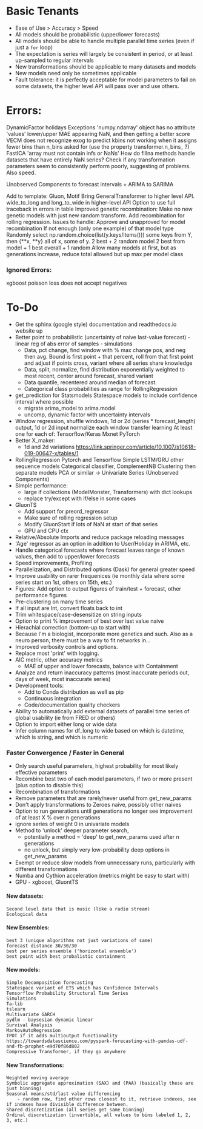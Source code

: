 # Basic Tenants
* Ease of Use > Accuracy > Speed
* All models should be probabilistic (upper/lower forecasts)
* All models should be able to handle multiple parallel time series (even if just a `for` loop)
* The expectation is series will largely be consistent in period, or at least up-sampled to regular intervals
* New transformations should be applicable to many datasets and models
* New models need only be sometimes applicable
* Fault tolerance: it is perfectly acceptable for model parameters to fail on some datasets, the higher level API will pass over and use others.


# Errors: 
DynamicFactor holidays 	Exceptions 'numpy.ndarray' object has no attribute 'values'
lower/upper MAE appearing NaN, and then getting a better score
VECM does not recognize exog to predict
kbins not working when it assigns fewer bins than n_bins asked for (use the property transformer.n_bins_ ?)
FastICA 'array must not contain infs or NaNs'
How do fillna methods handle datasets that have entirely NaN series?
Check if any transformation parameters seem to consistently perform poorly, suggesting of problems. Also speed.

Unobserved Components to forecast intervals + ARIMA to SARIMA

Add to template: Gluon, Motif
Bring GeneralTransformer to higher level API.
	wide_to_long and long_to_wide in higher-level API
Option to use full traceback in errors in table
Improved genetic recombination:
	Make no new genetic models with just new random transform. Add recombination for rolling regression.
	Issues to handle:
		Approve and unapproved for model recombination
		If not enough (only one example) of that model type
	Randomly select np.random.choice(list(y.keys/items())) some keys from Y, then {**x, **y} all of x, some of y.
	2 best + 2 random model
	2 best from model + 1 best overall + 1 random
	Allow many models at first, but as generations increase, reduce total allowed but up max per model class
### Ignored Errors:
xgboost poisson loss does not accept negatives

# To-Do
* Get the sphinx (google style) documentation and readthedocs.io website up
* Better point to probabilistic (uncertainty of naive last-value forecast) - linear reg of abs error of samples - simulations
	* Data, pct change, find window with % max change pos, and neg then avg. Bound is first point + that percent, roll from that first point and adjust if points cross, variant where all series share knowledge
	* Data, split, normalize, find distribution exponentially weighted to most recent, center around forecast, shared variant
	* Data quantile, recentered around median of forecast.
	* Categorical class probabilities as range for RollingRegression
* get_prediction for Statsmodels Statespace models to include confidence interval where possible
	* migrate arima_model to arima.model
	* uncomp, dynamic factor with uncertainty intervals
* Window regression, 
		shuffle windows, 
		1d or 2d (series * forecast_length) output, 1d or 2d input
		normalize each window
		transfer learning
		At least one for each of:
			Tensorflow/Keras
			Mxnet
			PyTorch
* Better X_maker:
	* 1d and 2d variations
	https://link.springer.com/article/10.1007/s10618-019-00647-x/tables/1
* RollingRegression
	Pytorch and Tensorflow Simple LSTM/GRU
	other sequence models
	Categorical classifier, ComplementNB
	Clustering then separate models
	PCA or similar -> Univariate Series (Unobserved Components)
* Simple performance:
	* large if collections (ModelMonster, Transformers) with dict lookups
	* replace try/except with if/else in some cases
* GluonTS
	* Add support for preord_regressor
	* Make sure of rolling regression setup
	* Modify GluonStart if lots of NaN at start of that series
	* GPU and CPU ctx
* Relative/Absolute Imports and reduce package reloading messages
* 'Age' regressor as an option in addition to User/Holiday in ARIMA, etc.
* Handle categorical forecasts where forecast leaves range of known values, then add to upper/lower forecasts
* Speed improvements, Profiling
* Parallelization, and Distributed options (Dask) for general greater speed
* Improve usability on rarer frequenices (ie monthly data where some series start on 1st, others on 15th, etc.)
* Figures: Add option to output figures of train/test + forecast, other performance figures
* Pre-clustering on many time series
* If all input are Int, convert floats back to int
* Trim whitespace/case-desensitize on string inputs
* Option to print % improvement of best over last value naive
* Hierachial correction (bottom-up to start with)
* Because I'm a biologist, incorporate more genetics and such. Also as a neuro person, there must be a way to fit networks in...
* Improved verbosity controls and options. 
* Replace most 'print' with logging.
* AIC metric, other accuracy metrics
	* MAE of upper and lower forecasts, balance with Containment
* Analyze and return inaccuracy patterns (most inaccurate periods out, days of week, most inaccurate series)
* Development tools:
	* Add to Conda distribution as well as pip
	* Continuous integration
	* Code/documentation quality checkers
* Ability to automatically add external datasets of parallel time series of global usability (ie from FRED or others)
* Option to import either long or wide data
* Infer column names for df_long to wide based on which is datetime, which is string, and which is numeric

### Faster Convergence / Faster in General
* Only search useful parameters, highest probability for most likely effective parameters
* Recombine best two of each model parameters, if two or more present (plus option to disable this)
* Recombination of transformations
* Remove parameters that are rarely/never useful from get_new_params
* Don't apply transformations to Zeroes naive, possibly other naives
* Option to run generations until generations no longer see improvement of at least X % over n generations
* ignore series of weight 0 in univariate models
* Method to 'unlock' deeper parameter search, 
	* potentially a method = 'deep' to get_new_params used after n generations
	* no unlock, but simply very low-probability deep options in get_new_params
* Exempt or reduce slow models from unnecessary runs, particularly with different transformations
* Numba and Cythion acceleration (metrics might be easy to start with)
* GPU - xgboost, GluontTS

#### New datasets:
	Second level data that is music (like a radio stream)
	Ecological data

#### New Ensembles:
	best 3 (unique algorithms not just variations of same)
	forecast distance 30/30/30
	best per series ensemble ('horizontal ensemble')
	best point with best probalistic containment
#### New models:
	Simple Decomposition forecasting
	Statespace variant of ETS which has Confidence Intervals
	Tensorflow Probability Structural Time Series
	Simulations
	Ta-lib
	tslearn
	Multivariate GARCH
	pydlm - baysesian dynamic linear
	Survival Analysis
	MarkovAutoRegression
	TPOT if it adds multioutput functionality
	https://towardsdatascience.com/pyspark-forecasting-with-pandas-udf-and-fb-prophet-e9d70f86d802
	Compressive Transformer, if they go anywhere

#### New Transformations:
	Weighted moving average
	Symbolic aggregate approximation (SAX) and (PAA) (basically these are just binning)
	Seasonal means/std/last value differencing
		- random row, find other rows closest to it, retrieve indexes, see if indexes have divisible difference between.
	Shared discretization (all series get same binning)
	Ordinal discretization (invertible, all values to bins labeled 1, 2, 3, etc.)
	